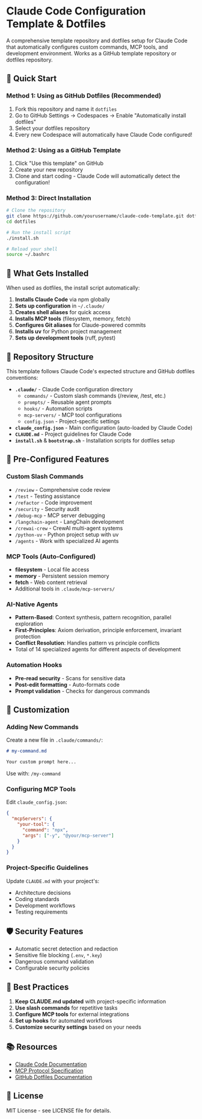 # Claude Code Configuration Template & Dotfiles

A comprehensive template repository and dotfiles setup for Claude Code that automatically configures custom commands, MCP tools, and development environment. Works as a GitHub template repository or dotfiles repository.

## 🚀 Quick Start

### Method 1: Using as GitHub Dotfiles (Recommended)

1. Fork this repository and name it `dotfiles`
2. Go to GitHub Settings → Codespaces → Enable "Automatically install dotfiles"
3. Select your dotfiles repository
4. Every new Codespace will automatically have Claude Code configured!

### Method 2: Using as a GitHub Template

1. Click "Use this template" on GitHub
2. Create your new repository
3. Clone and start coding - Claude Code will automatically detect the configuration!

### Method 3: Direct Installation

```bash
# Clone the repository
git clone https://github.com/yourusername/claude-code-template.git dotfiles
cd dotfiles

# Run the install script
./install.sh

# Reload your shell
source ~/.bashrc
```

## 🎯 What Gets Installed

When used as dotfiles, the install script automatically:

1. **Installs Claude Code** via npm globally
2. **Sets up configuration** in `~/.claude/`
3. **Creates shell aliases** for quick access
4. **Installs MCP tools** (filesystem, memory, fetch)
5. **Configures Git aliases** for Claude-powered commits
6. **Installs uv** for Python project management
7. **Sets up development tools** (ruff, pytest)

## 📁 Repository Structure

This template follows Claude Code's expected structure and GitHub dotfiles conventions:

- **`.claude/`** - Claude Code configuration directory
  - `commands/` - Custom slash commands (/review, /test, etc.)
  - `prompts/` - Reusable agent prompts
  - `hooks/` - Automation scripts
  - `mcp-servers/` - MCP tool configurations
  - `config.json` - Project-specific settings
- **`claude_config.json`** - Main configuration (auto-loaded by Claude Code)
- **`CLAUDE.md`** - Project guidelines for Claude Code
- **`install.sh`** & **`bootstrap.sh`** - Installation scripts for dotfiles setup

## 🔧 Pre-Configured Features

### Custom Slash Commands
- `/review` - Comprehensive code review
- `/test` - Testing assistance
- `/refactor` - Code improvement
- `/security` - Security audit
- `/debug-mcp` - MCP server debugging
- `/langchain-agent` - LangChain development
- `/crewai-crew` - CrewAI multi-agent systems
- `/python-uv` - Python project setup with uv
- `/agents` - Work with specialized AI agents

### MCP Tools (Auto-Configured)
- **filesystem** - Local file access
- **memory** - Persistent session memory
- **fetch** - Web content retrieval
- Additional tools in `.claude/mcp-servers/`

### AI-Native Agents
- **Pattern-Based**: Context synthesis, pattern recognition, parallel exploration
- **First-Principles**: Axiom derivation, principle enforcement, invariant protection
- **Conflict Resolution**: Handles pattern vs principle conflicts
- Total of 14 specialized agents for different aspects of development

### Automation Hooks
- **Pre-read security** - Scans for sensitive data
- **Post-edit formatting** - Auto-formats code
- **Prompt validation** - Checks for dangerous commands

## 📝 Customization

### Adding New Commands

Create a new file in `.claude/commands/`:

```markdown
# my-command.md

Your custom prompt here...
```

Use with: `/my-command`

### Configuring MCP Tools

Edit `claude_config.json`:

```json
{
  "mcpServers": {
    "your-tool": {
      "command": "npx",
      "args": ["-y", "@your/mcp-server"]
    }
  }
}
```

### Project-Specific Guidelines

Update `CLAUDE.md` with your project's:
- Architecture decisions
- Coding standards
- Development workflows
- Testing requirements

## 🛡️ Security Features

- Automatic secret detection and redaction
- Sensitive file blocking (`.env`, `*.key`)
- Dangerous command validation
- Configurable security policies

## 🎯 Best Practices

1. **Keep CLAUDE.md updated** with project-specific information
2. **Use slash commands** for repetitive tasks
3. **Configure MCP tools** for external integrations
4. **Set up hooks** for automated workflows
5. **Customize security settings** based on your needs

## 📚 Resources

- [Claude Code Documentation](https://docs.anthropic.com/en/docs/claude-code)
- [MCP Protocol Specification](https://modelcontextprotocol.io)
- [GitHub Dotfiles Documentation](https://docs.github.com/en/codespaces/customizing-your-codespace/personalizing-codespaces-for-your-account#dotfiles)

## 📄 License

MIT License - see LICENSE file for details.